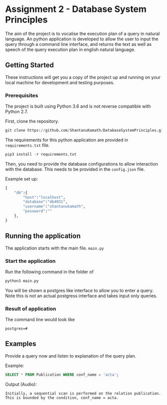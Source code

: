 # Assignment 2 - Database System Principles

The aim of the project is to vocalise the execution plan of a query in natural language. An python application is developed to allow the user to input the query through a command line interface, and returns the text as well as speech of the query execution plan in english natural language.

## Getting Started

These instructions will get you a copy of the project up and running on your local machine for development and testing purposes.

### Prerequisites

The project is built using Python 3.6 and is not reverse compatible with Python 2.7.   

First, clone the repository.
```python
git clone https://github.com/ShantanuKamath/DatabaseSystemPrinciples.git
```

The requirements for this python application are provided in ```requirements.txt``` file.   

```python
pip3 install -r requirements.txt
```

Then, you need to provide the database configurations to allow interaction with the database. This needs to be provided in the ```config.json``` file.   

Example set up:
```python
{
    "db":{
        "host":"localhost", 
        "database":"db4031",
        "username":"shantanukamath",
        "password":""
    },
}
```

## Running the application

The application starts with the main file. ```main.py```

### Start the application

Run the following command in the folder of 
```python
python3 main.py
```

You will be shown a postgres like interface to allow you to enter a query.   
Note this is not an actual postgress interface and takes input only queries.

### Result of application

The command line would look like

```
postgres=# 
```

## Examples

Provide a query now and listen to explanation of the query plan.

Example:

```sql
SELECT * FROM Publication WHERE conf_name = 'acta';
```

Output (Audio):
```
Initially, a sequential scan is performed on the relation publication. This is bounded by the condition, conf_name = acta.
```

